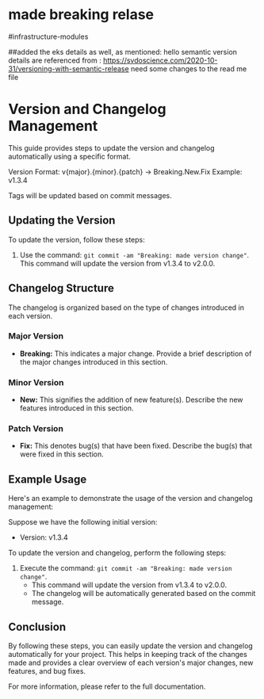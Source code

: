# made breaking relase
#infrastructure-modules

##added the eks details as well, as mentioned:
hello
semantic version details are referenced from : https://svdoscience.com/2020-10-31/versioning-with-semantic-release
need some changes to the read me file

# Version and Changelog Management

This guide provides steps to update the version and changelog automatically using a specific format.

Version Format: v{major}.{minor}.{patch} → Breaking.New.Fix
Example: v1.3.4

Tags will be updated based on commit messages.

## Updating the Version

To update the version, follow these steps:

1. Use the command: `git commit -am "Breaking: made version change"`. This command will update the version from v1.3.4 to v2.0.0.

## Changelog Structure

The changelog is organized based on the type of changes introduced in each version.

### Major Version

- **Breaking:** This indicates a major change. Provide a brief description of the major changes introduced in this section.

### Minor Version

- **New:** This signifies the addition of new feature(s). Describe the new features introduced in this section.

### Patch Version

- **Fix:** This denotes bug(s) that have been fixed. Describe the bug(s) that were fixed in this section.

## Example Usage

Here's an example to demonstrate the usage of the version and changelog management:

Suppose we have the following initial version:

- Version: v1.3.4

To update the version and changelog, perform the following steps:

1. Execute the command: `git commit -am "Breaking: made version change"`.
   - This command will update the version from v1.3.4 to v2.0.0.
   - The changelog will be automatically generated based on the commit message.

## Conclusion

By following these steps, you can easily update the version and changelog automatically for your project. This helps in keeping track of the changes made and provides a clear overview of each version's major changes, new features, and bug fixes.

For more information, please refer to the full documentation.
